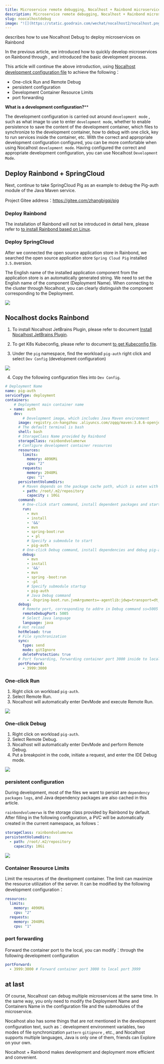 ```yaml
---
title: Microservice remote debugging, Nocalhost + Rainbond microservice development second bullet
description: Microservice remote debugging, Nocalhost + Rainbond microservice development second bullet
slug: noocalhostdebug
image: "![](https://static.goodrain.com/wechat/nocalhost2/nocalhost.png)"
---
```


describes how to use Nocalhost Debug to deploy microservices on Rainbond

In the previous article, we introduced how to quickly develop microservices on Rainbond through [](https://mp.weixin.qq.com/s/kC9P7fvMtJvKK7_TM2LbTw), and introduced the basic development process.

This article will continue the above introduction, using [Nocalhost development configuration file](https://nocalhost.dev/docs/config/config-overview-en/) to achieve the following：

- One-click Run and Remote Debug
- persistent configuration
- Development Container Resource Limits
- port forwarding

**What is a development configuration?**\*\*

The development configuration is carried out around `development mode` , such as what image to use to enter `development mode`, whether to enable persistence to save the content of the development container, which files to synchronize to the development container, how to debug with one click, key to run services inside the container, etc. With the correct and appropriate development configuration configured, you can be more comfortable when using Nocalhost `development mode`. Having configured the correct and appropriate development configuration, you can use Nocalhost `Development Mode`.

<!--truncate-->

## Deploy Rainbond + SpringCloud

Next, continue to take SpringCloud Pig as an example to debug the Pig-auth module of the Java Maven service.

Project Gitee address：https://gitee.com/zhangbigqi/pig

### Deploy Rainbond

The installation of Rainbond will not be introduced in detail here, please refer to [to install Rainbond based on Linux](https://www.rainbond.com/docs/installation/install-with-ui/host-install-with-ui).

### Deploy SpringCloud

After we connected the open source application store in Rainbond, we searched the open source application store `Spring Cloud Pig` installed `3.5.0`version.

The English name of the installed application component from the application store is an automatically generated string. We need to set the English name of the component (Deployment Name). When connecting to the cluster through Nocalhost, you can clearly distinguish the component corresponding to the Deployment.

![](https://static.goodrain.com/wechat/nocalhost2/1.png)

## Nocalhost docks Rainbond

1. To install Nocalhost JetBrains Plugin, please refer to document [Install Nocalhost JetBrains Plugin](https://nocalhost.dev/docs/installation/).

2. To get K8s Kubeconfig, please refer to document [to get Kubeconfig file](https://www.rainbond.com/docs/ops-guide/tools/kubectl).

3. Under the `pig` namespace, find the workload `pig-auth` right click and select `Dev Config` (development configuration)

![](https://static.goodrain.com/wechat/nocalhost2/2.png)

4. Copy the following configuration files into `Dev Config`.

```yaml
# Deployment Name
name: pig-auth
serviceType: deployment
containers:
    # Deployment main container name
  - name: auth
    dev:
        # Development image, which includes Java Maven environment
      image: registry.cn-hangzhou .aliyuncs.com/zqqq/maven:3.8.6-openjdk-8
      # The default terminal is bash
      shell: bash
      # StorageClass Name provided by Rainbond
      storageClass: rainbondvolumerwx
      # Configure development container resources
      resources:
        limits:
          memory: 4096Mi
          cpu: "2"
        requests:
          memory: 2048Mi
          cpu: "1"
      persistentVolumeDirs:
        # Maven depends on the package cache path, which is eaten with storageClass
        - path: /root/.m2/repository
          capacity : 10Gi
      command:
        # One-click start command, install dependent packages and start pig-auth submodule
        run:
          - mvn
          - install
          - '&&'
          - mvn
          - spring-boot:run
          - - pl
          # Specify a submodule to start
          - pig-auth
        # One-click Debug command, install dependencies and debug pig-auth submodule
        debug:
          - mvn
          - install
          - '&&'
          - mvn
          - spring -boot:run
          - -pl
          # Specify submodule startup
          - pig-auth
          # Java Debug command
          - -Dspring-boot.run.jvmArguments=-agentlib:jdwp=transport=dt_socket,server=y,suspend= y,address=5005
      debug:
        # Remote port, corresponding to addre in Debug command ss=5005
        remoteDebugPort: 5005
        # Select Java language
        language: java
      # Hot reload
      hotReload: true
      # File synchronization
      sync:
        type: send
        mode: gitIgnore
        deleteProtection: true
      # Port forwarding, forwarding container port 3000 inside to local 3999
      portForward:
        - 3999:3000
```

### One-click Run

1. Right click on workload `pig-auth`.
2. Select Remote Run.
3. Nocalhost will automatically enter DevMode and execute Remote Run.

![](https://static.goodrain.com/wechat/nocalhost2/3-1.gif)

### One-click Debug

1. Right click on workload `pig-auth`.
2. Select Remote Debug.
3. Nocalhost will automatically enter DevMode and perform Remote Debug.
4. Put a breakpoint in the code, initiate a request, and enter the IDE Debug mode.

![](https://static.goodrain.com/wechat/nocalhost2/4-1.gif)

### persistent configuration

During development, most of the files we want to persist are `dependency packages` `logs`, and Java dependency packages are also cached in this article.

`rainbondvolumerwx` is the storage class provided by Rainbond by default. After filling in the following configuration, a PVC will be automatically created in the current namespace, as follows：

```yaml
storageClass: rainbondvolumerwx                 
persistentVolumeDirs:
  - path: /root/.m2/repository
    capacity: 10Gi
```

![](https://static.goodrain.com/wechat/nocalhost2/5.png)

### Container Resource Limits

Limit the resources of the development container. The limit can maximize the resource utilization of the server. It can be modified by the following development configuration：

```yaml
resources:
  limits:
    memory: 4096Mi
    cpu: "2"
  requests:
    memory: 2048Mi
    cpu: "1"
```

### port forwarding

Forward the container port to the local, you can modify：through the following development configuration

```yaml
portForward:
  - 3999:3000 # Forward container port 3000 to local port 3999
```

## at last

Of course, Nocalhost can debug multiple microservices at the same time. In the same way, you only need to modify the Deployment Name and Containers Name in the configuration file and the submodules of the microservice.

Nocalhost also has some things that are not mentioned in the development configuration text, such as：development environment variables, two modes of file synchronization `pattern` `gitignore` , etc., and Nocalhost supports multiple languages, Java is only one of them, friends can Explore on your own.

Nocalhost + Rainbond makes development and deployment more efficient and convenient.

